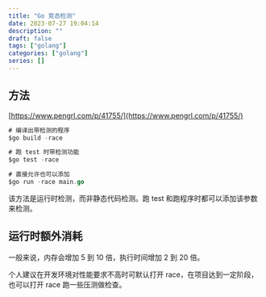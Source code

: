 ```yaml
---
title: "Go 竞态检测"
date: 2023-07-27 19:04:14
description: ""
draft: false
tags: ["golang"]
categories: ["golang"]
series: []
---
```


## 方法

[https://www.pengrl.com/p/41755/](https://www.pengrl.com/p/41755/)

```go
# 编译出带检测的程序
$go build -race

# 跑 test 时带检测功能
$go test -race

# 直接允许也可以添加
$go run -race main.go
```

该方法是运行时检测，而非静态代码检测。跑 test 和跑程序时都可以添加该参数来检测。

## 运行时额外消耗

一般来说，内存会增加 5 到 10 倍，执行时间增加 2 到 20 倍。

个人建议在开发环境对性能要求不高时可默认打开 race，在项目达到一定阶段，也可以打开 race 跑一些压测做检查。
